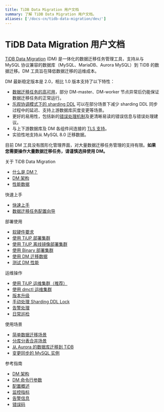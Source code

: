```yaml
---
title: TiDB Data Migration 用户文档
summary: 了解 TiDB Data Migration 用户文档。
aliases: ['/docs-cn/tidb-data-migration/dev/']
---
```


# TiDB Data Migration 用户文档

[TiDB Data Migration](https://github.com/pingcap/dm) (DM) 是一体化的数据迁移任务管理工具，支持从与 MySQL 协议兼容的数据库（MySQL、MariaDB、Aurora MySQL）到 TiDB 的数据迁移。DM 工具旨在降低数据迁移的运维成本。

DM 最新稳定版本是 2.0，相比 1.0 版本支持了以下特性：

- [数据迁移任务的高可用](dm-arch.md#高可用)，部分 DM-master、DM-worker 节点异常后仍能保证数据迁移任务的正常运行。
- [乐观协调模式下的 sharding DDL](feature-shard-merge-optimistic.md) 可以在部分场景下减少 sharding DDL 同步过程中的延迟、支持上游数据库灰度变更等场景。
- 更好的易用性，包括新的[错误处理机制](handle-failed-ddl-statements.md)及更清晰易读的错误信息与错误处理建议。
- 与上下游数据库及 DM 各组件间连接的 [TLS 支持](enable-tls.md)。
- 实验性地支持从 MySQL 8.0 迁移数据。

目前 DM 工具没有图形化管理界面，对大量数据迁移任务管理的支持有限。**如果您需要操作大量数据迁移任务，请谨慎选择使用 DM。**

<NavColumns>
<NavColumn>
<ColumnTitle>关于 TiDB Data Migration</ColumnTitle>

- [什么是 DM？](overview.md)
- [DM 架构](overview.md)
- [性能数据](benchmark-v2.0-ga.md)

</NavColumn>

<NavColumn>
<ColumnTitle>快速上手</ColumnTitle>

- [快速上手](quick-start-with-dm.md)
- [数据迁移任务配置向导](task-configuration-compass.md)

</NavColumn>

<NavColumn>
<ColumnTitle>部署使用</ColumnTitle>

- [软硬件要求](hardware-and-software-requirements.md)
- [使用 TiUP 部署集群](deploy-a-dm-cluster-using-tiup.md)
- [使用 TiUP 离线镜像部署集群](deploy-a-dm-cluster-using-tiup-offline.md)
- [使用 Binary 部署集群](deploy-a-dm-cluster-using-binary.md)
- [使用 DM 迁移数据](migrate-data-using-dm.md)
- [测试 DM 性能](performance-test.md)

</NavColumn>

<NavColumn>
<ColumnTitle>运维操作</ColumnTitle>

- [使用 TiUP 运维集群（推荐）](maintain-dm-using-tiup.md)
- [使用 dmctl 运维集群](dmctl-introduction.md)
- [版本升级](manually-upgrade-dm-1.0-to-2.0.md)
- [手动处理 Sharding DDL Lock](manually-handling-sharding-ddl-locks.md)
- [告警处理](handle-alerts.md)
- [日常巡检](daily-check.md)

</NavColumn>

<NavColumn>
<ColumnTitle>使用场景</ColumnTitle>

- [简单数据迁移场景](usage-scenario-simple-migration.md)
- [分库分表合并场景](usage-scenario-shard-merge.md)
- [从 Aurora 的数据库迁移到 TiDB](migrate-from-mysql-aurora.md)
- [变更同步的 MySQL 实例](usage-scenario-master-slave-switch.md)

</NavColumn>

<NavColumn>
<ColumnTitle>参考指南</ColumnTitle>

- [DM 架构](overview.md)
- [DM 命令行参数](command-line-flags.md)
- [配置概述](config-overview.md)
- [监控指标](monitor-a-dm-cluster.md)
- [告警信息](alert-rules.md)
- [错误码](error-handling.md#常见故障处理方法)

</NavColumn>

</NavColumns>
